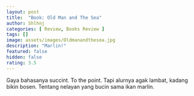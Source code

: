```yaml
---
layout: post
title:  "Book: Old Man and The Sea"
author: Shlhnj
categories: [ Review, Books Review ]
tags: []
image: assets/images/Oldmanandthesea.jpg
description: "Marlin!"
featured: false
hidden: false
rating: 3.5
---
```



Gaya bahasanya succint. To the point. Tapi alurnya agak lambat, kadang bikin bosen. Tentang nelayan yang bucin sama ikan marlin.
